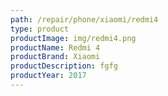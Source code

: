 ```yaml
---
path: /repair/phone/xiaomi/redmi4
type: product
productImage: img/redmi4.png
productName: Redmi 4
productBrand: Xiaomi
productDescription: fgfg
productYear: 2017
---
```

